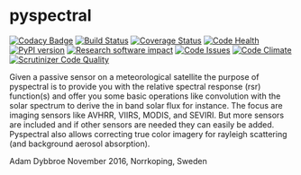 pyspectral
==========

[![Codacy Badge](https://api.codacy.com/project/badge/Grade/9f039d7d640846ca89be8a78fa11e1f6)](https://www.codacy.com/app/adybbroe/pyspectral?utm_source=github.com&utm_medium=referral&utm_content=pytroll/pyspectral&utm_campaign=badger)
[![Build Status](https://travis-ci.org/pytroll/pyspectral.png?branch=pre-master)](https://travis-ci.org/pytroll/pyspectral)
[![Coverage Status](https://coveralls.io/repos/github/pytroll/pyspectral/badge.svg?branch=pre-master)](https://coveralls.io/github/pytroll/pyspectral?branch=pre-master)
[![Code Health](https://landscape.io/github/pytroll/pyspectral/pre-master/landscape.png)](https://landscape.io/github/pytroll/pyspectral/pre-master)
[![PyPI version](https://badge.fury.io/py/pyspectral.svg)](https://badge.fury.io/py/pyspectral)
[![Research software impact](http://depsy.org/api/package/pypi/pyspectral/badge.svg)](http://depsy.org/package/python/pyspectral)
[![Code Issues](https://www.quantifiedcode.com/api/v1/project/fbd81dbfd25e40da86862d4d186aaafe/badge.svg)](https://www.quantifiedcode.com/app/project/fbd81dbfd25e40da86862d4d186aaafe)
[![Code Climate](https://codeclimate.com/github/pytroll/pyspectral/badges/gpa.svg)](https://codeclimate.com/github/pytroll/pyspectral)
[![Scrutinizer Code Quality](https://scrutinizer-ci.com/g/pytroll/pyspectral/badges/quality-score.png?b=develop)](https://scrutinizer-ci.com/g/pytroll/pyspectral/?branch=develop)


Given a passive sensor on a meteorological satellite the purpose of pyspectral
is to provide you with the relative spectral response (rsr) function(s) and
offer you some basic operations like convolution with the solar spectrum to
derive the in band solar flux for instance. The focus are imaging sensors like
AVHRR, VIIRS, MODIS, and SEVIRI. But more sensors are included and if other
sensors are needed they can easily be added. Pyspectral also allows correcting
true color imagery for rayleigh scattering (and background aerosol absorption).


Adam Dybbroe
November 2016, Norrkoping, Sweden
